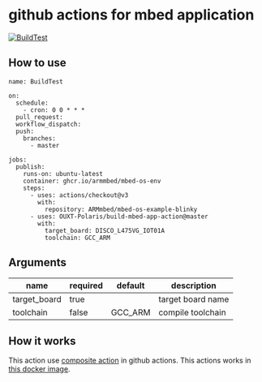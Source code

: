 # github actions for mbed application

[![BuildTest](https://github.com/OUXT-Polaris/build-mbed-app-action/actions/workflows/buildtest.yaml/badge.svg)](https://github.com/OUXT-Polaris/build-mbed-app-action/actions/workflows/buildtest.yaml)

## How to use

```
name: BuildTest

on:
  schedule:
    - cron: 0 0 * * *
  pull_request:
  workflow_dispatch:
  push:
    branches:
      - master
      
jobs:
  publish:
    runs-on: ubuntu-latest
    container: ghcr.io/armmbed/mbed-os-env
    steps:
      - uses: actions/checkout@v3
        with:
          repository: ARMmbed/mbed-os-example-blinky
      - uses: OUXT-Polaris/build-mbed-app-action@master
        with:
          target_board: DISCO_L475VG_IOT01A
          toolchain: GCC_ARM
```

## Arguments

| name         | required | default | description       |
| ------------ | -------- | ------- | ----------------- |
| target_board | true     |         | target board name |
| toolchain    | false    | GCC_ARM | compile toolchain |

## How it works

This action use [composite action](https://docs.github.com/en/actions/creating-actions/creating-a-composite-action) in github actions.
This actions works in [this docker image](https://github.com/ARMmbed/mbed-os/pkgs/container/mbed-os-env).